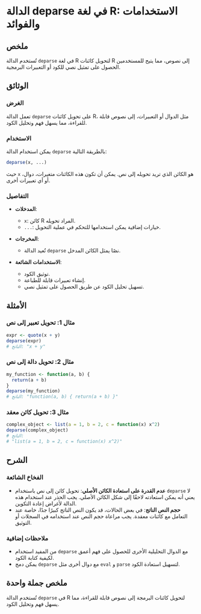 <!--
Meta Description: # الدالة deparse في لغة R: الاستخدامات والفوائد ## ملخص تُستخدم الدالة `deparse` في لغة R لتحويل كائنات R إلى نصوص، مما يتيح للمستخدمين الحصول على تمث...
Meta Keywords: deparse, إلى, الدالة, الكود, على
-->

# الدالة deparse في لغة R: الاستخدامات والفوائد

## ملخص
تُستخدم الدالة `deparse` في لغة R لتحويل كائنات R إلى نصوص، مما يتيح للمستخدمين الحصول على تمثيل نصي للكود أو التعبيرات البرمجية.

## الوثائق
### الغرض
تعمل الدالة `deparse` على تحويل كائنات R، مثل الدوال أو التعبيرات، إلى نصوص قابلة للقراءة، مما يسهل فهم وتحليل الكود.

### الاستخدام
يمكن استخدام الدالة `deparse` بالطريقة التالية:
```R
deparse(x, ...)
```
حيث `x` هو الكائن الذي تريد تحويله إلى نص. يمكن أن تكون هذه الكائنات متغيرات، دوال، أو أي تعبيرات أخرى.

### التفاصيل
- **المدخلات**: 
  - `x`: كائن R المراد تحويله.
  - `...`: خيارات إضافية يمكن استخدامها للتحكم في عملية التحويل.
  
- **المخرجات**: 
  - تُعيد الدالة `deparse` نصًا يمثل الكائن المدخل.

- **الاستخدامات الشائعة**:
  - توثيق الكود.
  - إنشاء تعبيرات قابلة للطباعة.
  - تسهيل تحليل الكود عن طريق الحصول على تمثيل نصي.

## الأمثلة
### مثال 1: تحويل تعبير إلى نص
```R
expr <- quote(x + y)
deparse(expr)
# الناتج: "x + y"
```

### مثال 2: تحويل دالة إلى نص
```R
my_function <- function(a, b) {
  return(a + b)
}
deparse(my_function)
# الناتج: "function(a, b) { return(a + b) }"
```

### مثال 3: تحويل كائن معقد
```R
complex_object <- list(a = 1, b = 2, c = function(x) x^2)
deparse(complex_object)
# الناتج: 
# "list(a = 1, b = 2, c = function(x) x^2)"
```

## الشرح
### الفخاخ الشائعة
- **عدم القدرة على استعادة الكائن الأصلي**: تحويل كائن إلى نص باستخدام `deparse` لا يعني أنه يمكن استعادته لاحقًا إلى شكل الكائن الأصلي. يجب الحذر عند استخدام هذه الدالة لأغراض إعادة التكوين.
- **حجم النص الناتج**: في بعض الحالات، قد يكون النص الناتج كبيرًا جدًا، خاصة عند التعامل مع كائنات معقدة. يجب مراعاة حجم النص عند استخدامه في السجلات أو التوثيق.

### ملاحظات إضافية
- من المفيد استخدام `deparse` مع الدوال التحليلية الأخرى للحصول على فهم أعمق لكيفية كتابة الكود.
- يمكن دمج `deparse` مع دوال أخرى مثل `eval` و `parse` لتسهيل استعادة الكود.

## ملخص جملة واحدة
تُستخدم الدالة `deparse` في R لتحويل كائنات البرمجة إلى نصوص قابلة للقراءة، مما يسهل فهم وتحليل الكود.